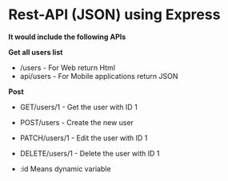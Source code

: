 # Rest-API (JSON) using Express

**It would include the following APIs**

**Get all users list**
- /users - For Web return Html
- api/users - For Mobile applications return JSON

**Post**
- GET/users/1 - Get the user with ID 1
- POST/users - Create the new user
- PATCH/users/1 - Edit the user with ID 1
- DELETE/users/1 - Delete the user with ID 1

- :id Means dynamic variable

